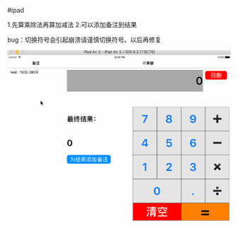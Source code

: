#ipad

1.先算乘除法再算加减法
2.可以添加备注到结果

bug：切换符号会引起崩溃请谨慎切换符号。以后再修复

![](https://github.com/kptanjunhao/iPadCalc/blob/master/ipadcalc.gif)
